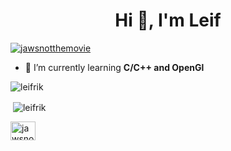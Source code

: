 <h1 align="center">Hi 👋, I'm Leif</h1>
<p align="left"> <a href="https://twitter.com/jawsnotthemovie" target="blank"><img src="https://img.shields.io/twitter/follow/jawsnotthemovie?logo=twitter&style=for-the-badge" alt="jawsnotthemovie" /></a> </p>

- 🌱 I’m currently learning **C/C++ and OpenGl**



<p><img align="center" src="https://github-readme-stats.vercel.app/api/top-langs?username=leifrik&show_icons=true&locale=en&layout=compact" alt="leifrik" /></p>

<p>&nbsp;<img align="center" src="https://github-readme-stats.vercel.app/api?username=leifrik&show_icons=true&locale=en" alt="leifrik" /></p>


<p align="left">
<a href="https://twitter.com/jawsnotthemovie" target="blank"><img align="center" src="https://cdn.jsdelivr.net/npm/simple-icons@3.0.1/icons/twitter.svg" alt="jawsnotthemovie" height="30" width="40" /></a>
</p>

